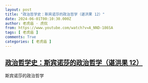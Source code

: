 ```yaml
---
layout: post
title: "政治哲学史：斯宾诺莎的政治哲学（谌洪果 12）"
date: 2024-06-01T00:10:30.000Z
author: 老虎庙 · 虎侃
from: https://www.youtube.com/watch?v=A_NND-186SA
tags: [ 老虎庙 ]
comments: True
categories: [ 老虎庙 ]
---
```

<!--1717200630000-->
[政治哲学史：斯宾诺莎的政治哲学（谌洪果 12）](https://www.youtube.com/watch?v=A_NND-186SA)
------

<div>
斯宾诺莎的政治哲学
</div>
